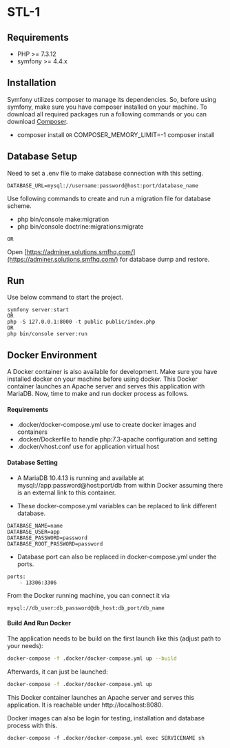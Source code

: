 # STL-1

## Requirements
- PHP >= 7.3.12
- symfony >= 4.4.x

## Installation 
Symfony utilizes composer to manage its dependencies. So, before using symfony, make sure you have composer installed on your machine. To download all required packages run a following commands or you can download [Composer](https://getcomposer.org/doc/00-intro.md).
- composer install `OR` COMPOSER_MEMORY_LIMIT=-1 composer install

## Database Setup
Need to set a .env file to make database connection with this setting.
```
DATABASE_URL=mysql://username:password@host:port/database_name
```

Use following commands to create and run a migration file for database scheme.
- php bin/console make:migration
- php bin/console doctrine:migrations:migrate 

`OR`

Open [https://adminer.solutions.smfhq.com/](https://adminer.solutions.smfhq.com/) for database dump and restore.

## Run
Use below command to start the project.
```
symfony server:start 
OR 
php -S 127.0.0.1:8000 -t public public/index.php
OR
php bin/console server:run
```

## Docker Environment
A Docker container is also available for development. Make sure you have installed docker on your machine before using docker. This Docker container launches an Apache server and serves this application with MariaDB. Now, time to make and run docker process as follows.

#### Requirements
- .docker/docker-compose.yml use to create docker images and containers
- .docker/Dockerfile to handle php:7.3-apache configuration and setting
- .docker/vhost.conf use for application virtual host

#### Database Setting
- A MariaDB 10.4.13 is running and available at mysql://app:password@host:port/db from within Docker assuming there is an external link to this container.

- These docker-compose.yml variables can be replaced to link different database.
```
DATABASE_NAME=name
DATABASE_USER=app
DATABASE_PASSWORD=password
DATABASE_ROOT_PASSWORD=password
```
- Database port can also be replaced in docker-compose.yml under the ports.
```
ports:
    - 13306:3306
```
From the Docker running machine, you can connect it via 
```
mysql://db_user:db_password@db_host:db_port/db_name
```

#### Build And Run Docker
The application needs to be build on the first launch like this (adjust path to your needs):
```bash
docker-compose -f .docker/docker-compose.yml up --build
```
Afterwards, it can just be launched:
```bash
docker-compose -f .docker/docker-compose.yml up
```
This Docker container launches an Apache server and serves this application. It is reachable under http://localhost:8080.

Docker images can also be login for testing, installation and database process with this.
```
docker-compose -f .docker/docker-compose.yml exec SERVICENAME sh
```
